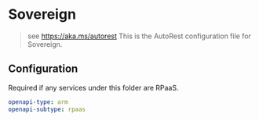 # Sovereign

> see https://aka.ms/autorest
> This is the AutoRest configuration file for Sovereign.

## Configuration

Required if any services under this folder are RPaaS.

```yaml
openapi-type: arm
openapi-subtype: rpaas
```
